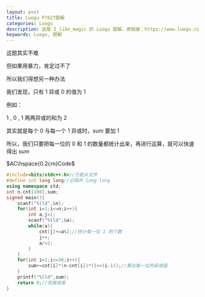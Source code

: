 ```yaml
---
layout: post
title: Luogu P7627题解
categories: Luogu
description: 这是 I_like_magic 的 Luogu 题解，原链接：https://www.luogu.com.cn/blog/I-like-magic/solution-p7627
keywords: Luogu, 题解
---
```


这题其实不难

但如果用暴力，肯定过不了

所以我们得想另一种办法

我们发现，只有 $1$ 异或 $0$ 的值为 $1$

例如： 

$1$ , $0$ , $1$ 两两异或的和为 2

其实就是每个 $0$ 与每一个 $1$ 异或时，$sum$ 要加 $1$

所以，我们只要把每一位的 $0$ 和 $1$ 的数量都统计出来，再进行运算，就可以快速得出 $sum$

$AC\hspace{0.2cm}Code$

```cpp
#include<bits/stdc++.h>//万能头文件
#define int long long//记得开 long long
using namespace std;
int n,cnt[100],sum;
signed main(){
	scanf("%lld",&n);
	for(int i=1;i<=n;i++){
		int a,j=1;
		scanf("%lld",&a);
		while(a){
			cnt[j]+=a%2;//统计每一位 1 的个数
			j++;
			a/=2;
		}
	}
	for(int i=1;i<=30;i++){
		sum+=cnt[i]*(n-cnt[i])*(1<<(i-1));//算出每一位的异或值
	}
	printf("%lld",sum);
	return 0;//完美收尾
}
```